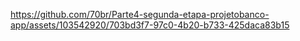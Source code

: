 https://github.com/70br/Parte4-segunda-etapa-projetobanco-app/assets/103542920/703bd3f7-97c0-4b20-b733-425daca83b15








